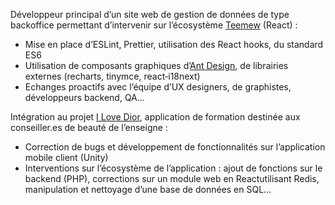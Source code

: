 Développeur principal d’un site web de gestion de données de type backoffice permettant d’intervenir sur l’écosystème [Teemew](https://teemew.com) (React) :

- Mise en place d’ESLint, Prettier, utilisation des React hooks, du standard ES6
- Utilisation de composants graphiques d’[Ant Design](https://ant.design/), de librairies externes (recharts, tinymce, react‑i18next)
- Echanges proactifs avec l’équipe d’UX designers, de graphistes, développeurs backend, QA...

Intégration au projet [I Love Dior](https://play.google.com/store/apps/details?id=com.Manzalab.ILOVEDIOR), application de formation destinée aux conseiller.es de beauté de l’enseigne :

- Correction de bugs et développement de fonctionnalités sur l’application mobile client (Unity)
- Interventions sur l’écosystème de l’application : ajout de fonctions sur le backend (PHP), corrections sur un module web en Reactutilisant Redis, manipulation et nettoyage d’une base de données en SQL...
